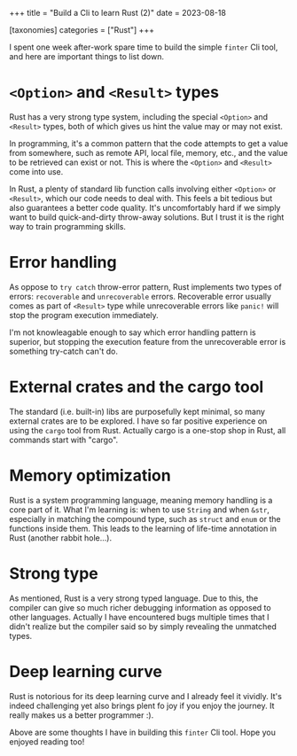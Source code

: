 +++
title = "Build a Cli to learn Rust (2)"
date = 2023-08-18

[taxonomies]
categories = ["Rust"]
+++

I spent one week after-work spare time to build the simple `finter` Cli tool,
and here are important things to list down.

# `<Option>` and `<Result>` types

Rust has a very strong type system, including the special `<Option>` and `<Result>`
types, both of which gives us hint the value may or may not exist. 

In programming, it's a common pattern that the code attempts to get a value from
somewhere, such as remote API, local file, memory, etc., and the value to be
retrieved can exist or not. This is where the `<Option>` and `<Result>` come into
use.

In Rust, a plenty of standard lib function calls involving either `<Option>` or
`<Result>`, which our code needs to deal with. This feels a bit tedious but also
guarantees a better code quality. It's uncomfortably hard if we simply want to
build quick-and-dirty throw-away solutions. But I trust it is the right way to
train programming skills.

# Error handling

As oppose to `try catch` throw-error pattern, Rust implements two types of
errors: `recoverable` and `unrecoverable` errors. Recoverable error usually
comes as part of `<Result>` type while unrecoverable errors like `panic!` will
stop the program execution immediately.

I'm not knowleagable enough to say which error handling pattern is superior, but
stopping the execution feature from the  unrecoverable error is something
try-catch can't do.

# External crates and the cargo tool

The standard (i.e. built-in) libs are purposefully kept minimal, so many
external crates are to be explored. I have so far positive experience on using
the `cargo` tool from Rust. Actually cargo is a one-stop shop in Rust, all
commands start with "cargo".

# Memory optimization

Rust is a system programming language, meaning memory handling is a core part of
it. What I'm learning is: when to use `String` and when `&str`, especially in
matching the compound type, such as `struct` and `enum` or the functions inside
them. This leads to the learning of life-time annotation in Rust (another rabbit
hole...).

# Strong type

As mentioned, Rust is a very strong typed language. Due to this, the compiler
can give so much richer debugging information as opposed to other languages.
Actually I have encountered bugs multiple times that I didn't realize but the
compiler said so by simply revealing the unmatched types.

# Deep learning curve

Rust is notorious for its deep learning curve and I already feel it vividly.
It's indeed challenging yet also brings plent fo joy if you enjoy the journey.
It really makes us a better programmer :).


Above are some thoughts I have in building this `finter` Cli tool. Hope you
enjoyed reading too!

